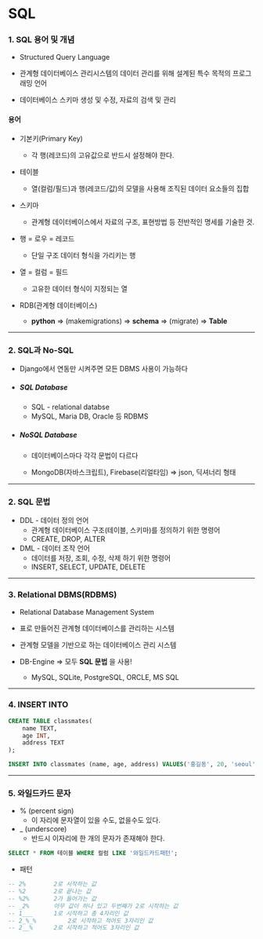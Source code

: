 # SQL

### 1. SQL 용어 및 개념

- Structured Query Language

- 관계형 데이터베이스 관리시스템의 데이터 관리를 위해 설계된 특수 목적의 프로그래밍 언어

- 데이터베이스 스키마 생성 및 수정, 자료의 검색 및 관리

#### 용어

- 기본키(Primary Key)
  - 각 행(레코드)의 고유값으로 반드시 설정해야 한다.

- 테이블
  - 열(컬럼/필드)과 행(레코드/값)의 모델을 사용해 조직된 데이터 요소들의 집합

- 스키마
  - 관계형 데이터베이스에서 자료의 구조, 표현방법 등 전반적인 명세를 기술한 것.

- 행 = 로우 = 레코드
  - 단일 구조 데이터 형식을 가리키는 행

- 열 = 컬럼 = 필드
  - 고유한 데이터 형식이 지정되는 열

- RDB(관계형 데이터베이스)
  - **python** => (makemigrations) => **schema** => (migrate) => **Table**



---



### 2. SQL과 No-SQL

- Django에서 연동만 시켜주면 모든 DBMS 사용이 가능하다

- ##### SQL Database

  - SQL - relational databse
  - MySQL, Maria DB, Oracle 등 RDBMS

- ##### NoSQL Database

  - 데이터베이스마다 각각 문법이 다르다

  - MongoDB(자바스크립트), Firebase(리얼타임) => json, 딕셔너리 형태



---



### 2. SQL 문법

- DDL - 데이터 정의 언어
  - 관계형 데이터베이스 구조(테이블, 스키마)를 정의하기 위한 명령어
  - CREATE, DROP, ALTER
- DML - 데이터 조작 언어
  - 데이터를 저장, 조회, 수정, 삭제 하기 위한 명령어
  - INSERT, SELECT, UPDATE, DELETE



---



### 3. Relational DBMS(RDBMS)

- Relational Database Management System
- 표로 만들어진 관계형 데이터베이스를 관리하는 시스템

- 관계형 모델을 기반으로 하는 데이터베이스 관리 시스템
- DB-Engine => 모두 **SQL 문법** 을 사용!
  - MySQL, SQLite, PostgreSQL, ORCLE, MS SQL



---



### 4. INSERT INTO

```sql
CREATE TABLE classmates(
	name TEXT,
	age INT,
	address TEXT
);

INSERT INTO classmates (name, age, address) VALUES('홍길동', 20, 'seoul')
```



---



### 5. 와일드카드 문자

- % (percent sign)
  - 이 자리에 문자열이 있을 수도, 없을수도 있다.
- _ (underscore)
  - 반드시 이자리에 한 개의 문자가 존재해야 한다.

```sql
SELECT * FROM 테이블 WHERE 컬럼 LIKE '와일드카드패턴';
```

- 패턴

```sql
-- 2%        2로 시작하는 값
-- %2        2로 끝나는 값
-- %2%       2가 들어가는 값
-- _2%       아무 값이 하나 있고 두번째가 2로 시작하는 값
-- 1___      1로 시작하고 총 4자리인 값
-- 2_%_%		 2로 시작하고 적어도 3자리인 값
-- 2__%      2로 시작하고 적어도 3자리인 값
```

